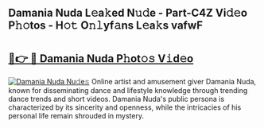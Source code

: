 ## Damania Nuda L𝚎a𝚔ed N𝚞𝚍e - Part-C4Z Vi𝚍𝚎o P𝚑𝚘tos - H𝚘𝚝 O𝚗𝚕yf𝚊ns L𝚎a𝚔s vafwF

# <h2><a href="http://kfdsy6.oniu.top/?m=Damania+Nuda">🔗👉 🔴 Damania Nuda P𝚑ot𝚘𝚜 V𝚒d𝚎o</a></h2>

[![Damania Nuda Nu𝚍e𝚜](https://i.imgur.com/0qMVB7G.gif)](http://kfdsy6.oniu.top/?m=Damania+Nuda)
Online artist and amusement giver Damania Nuda, known for disseminating dance and lifestyle knowledge through trending dance trends and short videos. Damania Nuda's public persona is characterized by its sincerity and openness, while the intricacies of his personal life remain shrouded in mystery.  
